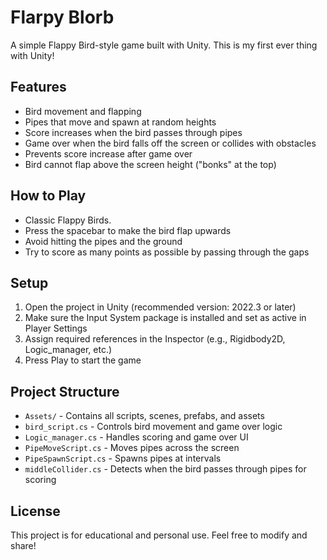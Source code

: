 # Flarpy Blorb

A simple Flappy Bird-style game built with Unity. This is my first ever thing with Unity!

## Features
- Bird movement and flapping
- Pipes that move and spawn at random heights
- Score increases when the bird passes through pipes
- Game over when the bird falls off the screen or collides with obstacles
- Prevents score increase after game over
- Bird cannot flap above the screen height ("bonks" at the top)

## How to Play
- Classic Flappy Birds.
- Press the spacebar to make the bird flap upwards
- Avoid hitting the pipes and the ground
- Try to score as many points as possible by passing through the gaps

## Setup
1. Open the project in Unity (recommended version: 2022.3 or later)
2. Make sure the Input System package is installed and set as active in Player Settings
3. Assign required references in the Inspector (e.g., Rigidbody2D, Logic_manager, etc.)
4. Press Play to start the game

## Project Structure
- `Assets/` - Contains all scripts, scenes, prefabs, and assets
- `bird_script.cs` - Controls bird movement and game over logic
- `Logic_manager.cs` - Handles scoring and game over UI
- `PipeMoveScript.cs` - Moves pipes across the screen
- `PipeSpawnScript.cs` - Spawns pipes at intervals
- `middleCollider.cs` - Detects when the bird passes through pipes for scoring

## License
This project is for educational and personal use. Feel free to modify and share!
